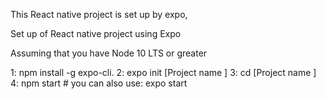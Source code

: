 This React native project is set up by expo, 
 
 
Set up of React native project using Expo

Assuming that you have Node 10 LTS or greater

1: npm install -g expo-cli.
2: expo init [Project name ]
3: cd [Project name ]
4: npm start # you can also use: expo start
